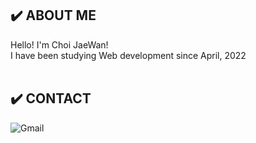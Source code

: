 ## ✔️ ABOUT ME
Hello! I'm Choi JaeWan!<br>
I have been studying Web development since April, 2022<br><br>

## ✔️ CONTACT
![Gmail](https://img.shields.io/badge/wkdudhksl@gmail.com-D14836?style=flat-square&logo=gmail&logoColor=white)
